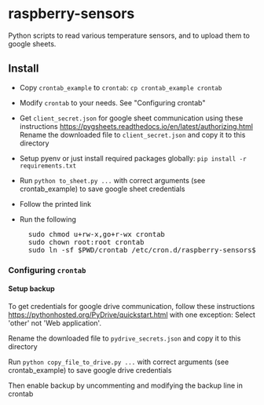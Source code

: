 # raspberry-sensors

Python scripts to read various temperature sensors, and to upload them to google sheets.

## Install

- Copy `crontab_example` to `crontab`: `cp crontab_example crontab`

- Modify `crontab` to your needs. See "Configuring crontab"

- Get `client_secret.json` for google sheet communication using these instructions https://pygsheets.readthedocs.io/en/latest/authorizing.html Rename the downloaded file to `client_secret.json` and copy it to this directory

- Setup pyenv or just install required packages globally: `pip install -r requirements.txt`

- Run `python to_sheet.py ...` with correct arguments (see crontab_example) to save google sheet credentials

- Follow the printed link

- Run the following 

    <pre>
    sudo chmod u+rw-x,go+r-wx crontab
    sudo chown root:root crontab
    sudo ln -sf $PWD/crontab /etc/cron.d/raspberry-sensors$(echo "$PWD" | sed -r s/[^a-zA-Z0-9]+/-/g)</pre>
  
### Configuring `crontab`

#### Setup backup

To get credentials for google drive communication, follow these instructions https://pythonhosted.org/PyDrive/quickstart.html with one exception: Select 'other' not 'Web application'.

Rename the downloaded file to `pydrive_secrets.json` and copy it to this directory

Run `python copy_file_to_drive.py ...` with correct arguments (see crontab_example) to save google drive credentials

Then enable backup by uncommenting and modifying the backup line in crontab
